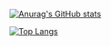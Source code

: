 <!--
### Hi there 👋
**guilherme-paternezi/guilherme-paternezi** is a ✨ _special_ ✨ repository because its `README.md` (this file) appears on your GitHub profile.
-->

[![Anurag's GitHub stats](https://github-readme-stats.vercel.app/api?username=guilherme-paternezi&count_private=true&show_icons=true&theme=dracula)](https://github.com/anuraghazra/github-readme-stats)

[![Top Langs](https://github-readme-stats.vercel.app/api/top-langs/?username=guilherme-paternezi&layout=compact&theme=dracula&count_private=true)](https://github.com/anuraghazra/github-readme-stats)
